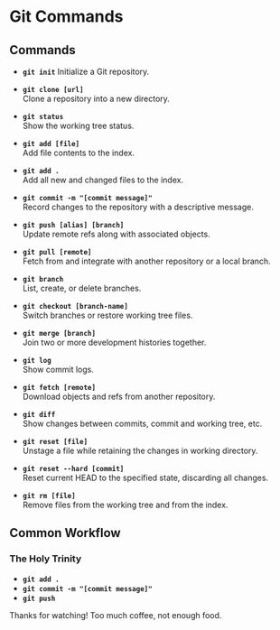# Git Commands

## Commands

- **`git init`**
  Initialize a Git repository.

- **`git clone [url]`**  
  Clone a repository into a new directory.

- **`git status`**  
  Show the working tree status.

- **`git add [file]`**  
  Add file contents to the index.

- **`git add .`**  
  Add all new and changed files to the index.

- **`git commit -m "[commit message]"`**  
  Record changes to the repository with a descriptive message.

- **`git push [alias] [branch]`**  
  Update remote refs along with associated objects.

- **`git pull [remote]`**  
  Fetch from and integrate with another repository or a local branch.

- **`git branch`**  
  List, create, or delete branches.

- **`git checkout [branch-name]`**  
  Switch branches or restore working tree files.

- **`git merge [branch]`**  
  Join two or more development histories together.

- **`git log`**  
  Show commit logs.

- **`git fetch [remote]`**  
  Download objects and refs from another repository.

- **`git diff`**  
  Show changes between commits, commit and working tree, etc.

- **`git reset [file]`**  
  Unstage a file while retaining the changes in working directory.

- **`git reset --hard [commit]`**  
  Reset current HEAD to the specified state, discarding all changes.

- **`git rm [file]`**  
  Remove files from the working tree and from the index.

## Common Workflow

### The Holy Trinity

- **`git add .`**
- **`git commit -m "[commit message]"`**
- **`git push`**

Thanks for watching!
Too much coffee, not enough food.
